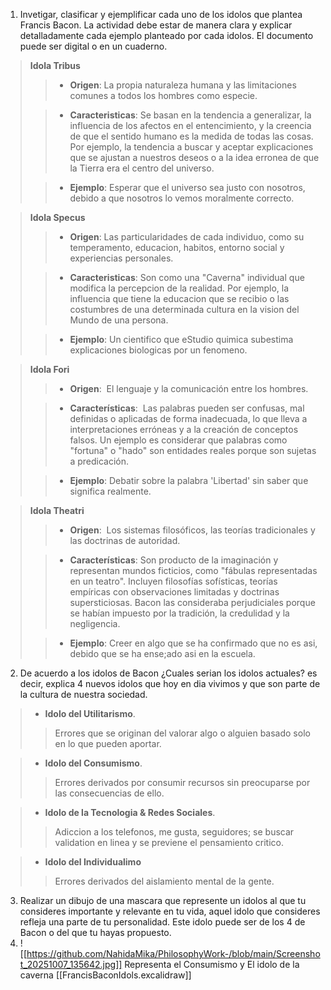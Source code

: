 1. Invetigar, clasificar y ejemplificar  cada uno de los idolos que plantea Francis Bacon. La actividad debe estar de manera clara y explicar detalladamente cada ejemplo planteado por cada idolos. El documento puede ser digital o en un cuaderno.

> **Idola Tribus**
>>  - **Origen**:
>>  La propia naturaleza humana y las limitaciones comunes a todos los hombres como especie.
>
>> - **Caracteristicas**:
>> Se basan en la tendencia a generalizar, la influencia de los afectos en el entencimiento, y la creencia de que el sentido humano es la medida de todas las cosas. Por ejemplo, la tendencia a buscar y aceptar explicaciones que se ajustan a nuestros deseos o a la idea erronea de que la Tierra era el centro del universo.
>
>> - **Ejemplo**:
>> Esperar que el universo sea justo con nosotros, debido a que nosotros lo vemos moralmente correcto.

> **Idola Specus**
>> - **Origen**:
>> Las particularidades de cada individuo, como su temperamento, educacion, habitos, entorno social y experiencias personales.
>
>> - **Caracteristicas**:
>> Son como una "Caverna" individual que modifica la percepcion de la realidad. Por ejemplo, la influencia que tiene  la educacion que se recibio o las costumbres de una determinada cultura en la vision del Mundo de una persona.
>
>> - **Ejemplo**:
>> Un cientifico que eStudio quimica subestima explicaciones biologicas por un fenomeno.

> **Idola Fori**
>> - **Origen**: 
>> El lenguaje y la comunicación entre los hombres. 
>
>> - **Características**: 
>> Las palabras pueden ser confusas, mal definidas o aplicadas de forma inadecuada, lo que lleva a interpretaciones erróneas y a la creación de conceptos falsos. Un ejemplo es considerar que palabras como "fortuna" o "hado" son entidades reales porque son sujetas a predicación.
>
>> - **Ejemplo**:
>> Debatir sobre la palabra 'Libertad'  sin saber que significa realmente.

> **Idola Theatri**
>> - **Origen**: 
>> Los sistemas filosóficos, las teorías tradicionales y las doctrinas de autoridad.
>
>>- **Características**:
>>Son producto de la imaginación y representan mundos ficticios, como "fábulas representadas en un teatro". Incluyen filosofías sofísticas, teorías empíricas con observaciones limitadas y doctrinas supersticiosas. Bacon las consideraba perjudiciales porque se habían impuesto por la tradición, la credulidad y la negligencia.
>
>> -  **Ejemplo**:
>> Creer en algo que se ha confirmado que no es asi, debido que se ha ense;ado asi en la escuela.

2. De acuerdo a los idolos de Bacon  ¿Cuales serian los idolos actuales? es decir, explica 4 nuevos idolos que hoy en dia vivimos y que son parte de la cultura de nuestra sociedad.

> - **Idolo del Utilitarismo**.
> > Errores que se originan del valorar algo o alguien basado solo en lo que pueden aportar.

> - **Idolo del Consumismo**.
>> Errores derivados por consumir recursos sin preocuparse por las consecuencias de ello.

> - **Idolo de la Tecnologia  & Redes Sociales**.
>> Adiccion a los telefonos, me gusta, seguidores; se buscar validation en linea y se previene el pensamiento critico.

> - **Idolo del Individualimo**
>> Errores derivados del aislamiento mental de la gente. 

3. Realizar un dibujo de una mascara que represente un idolos al que tu consideres importante y relevante en tu vida, aquel idolo que consideres refleja una parte de tu personalidad. Este idolo puede ser de los 4 de Bacon o del que tu hayas propuesto.
4. ![[https://github.com/NahidaMika/PhilosophyWork-/blob/main/Screenshot_20251007_135642.jpg]]
Representa el Consumismo y El idolo de la caverna
[[FrancisBaconIdols.excalidraw]]


